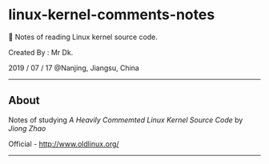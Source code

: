 # linux-kernel-comments-notes
🐧 Notes of reading Linux kernel source code.

Created By : Mr Dk.

2019 / 07 / 17 @Nanjing, Jiangsu, China

---

## About

Notes of studying _A Heavily Commemted Linux Kernel Source Code_ by _Jiong Zhao_

Official - http://www.oldlinux.org/

---

